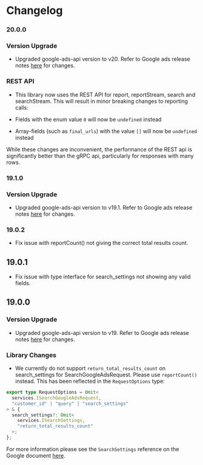 # Changelog

### 20.0.0

### Version Upgrade

- Upgraded google-ads-api version to v20. Refer to Google ads release notes [here](https://developers.google.com/google-ads/api/docs/release-notes) for changes.

### REST API

- This library now uses the REST API for report, reportStream, search and searchStream. This will result in minor breaking changes to reporting calls:

- Fields with the enum value `0` will now be `undefined` instead
- Array-fields (such as `final_urls`) with the value `[]` will now be `undefined` instead

While these changes are inconvenient, the performance of the REST api is significantly better than the gRPC api, particularly for responses with many rows.

### 19.1.0

### Version Upgrade

- Upgraded google-ads-api version to v19.1. Refer to Google ads release notes [here](https://developers.google.com/google-ads/api/docs/release-notes) for changes.


### 19.0.2

- Fix issue with reportCount() not giving the correct total results count.

## 19.0.1

- Fix issue with type interface for search_settings not showing any valid fields.

## 19.0.0

### Version Upgrade

- Upgraded google-ads-api version to v19. Refer to Google ads release notes [here](https://developers.google.com/google-ads/api/docs/release-notes) for changes.

### Library Changes

- We currently do not support `return_total_results_count` on search_settings for SearchGoogleAdsRequest. Please use `reportCount()` instead. This has been reflected in the `RequestOptions` type:

```ts
export type RequestOptions = Omit<
  services.ISearchGoogleAdsRequest,
  "customer_id" | "query" | "search_settings"
> & {
  search_settings?: Omit<
    services.ISearchSettings,
    "return_total_results_count"
  >;
};
```

For more information please see the `SearchSettings` reference on the Google document [here](https://developers.google.com/google-ads/api/reference/rpc/v19/SearchSettings).
